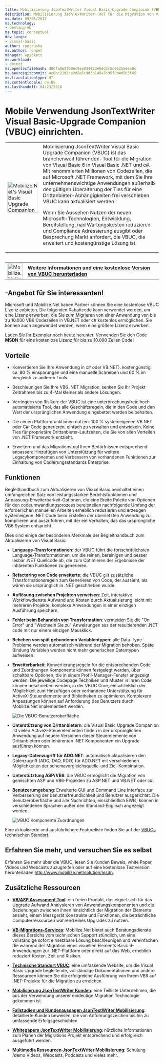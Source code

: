 ```yaml
---
title: Mobilisierung JsonTextWriter Visual Basic-Upgrade Companion (VBUC) | Microsoft Docs
description: Mobilisierung JsonTextWriter-Tool für die Migration von Visual Basic 6 in Visual Basic .NET und c#
ms.date: 09/05/2017
ms.technology:
- devlang-vb
ms.topic: conceptual
dev_langs:
- visual-basic
author: rpetrusha
ms.author: ronpet
manager: wpickett
ms.workload:
- dotnet
ms.openlocfilehash: d80fa0e2f00ec9ea834483e8dd2c5c262a5eea0c
ms.sourcegitcommit: 4c0bc21d2ce2d8e6c9d3b149a7d95f0b4d5b3f85
ms.translationtype: MT
ms.contentlocale: de-DE
ms.lasthandoff: 04/23/2018
---
```

# <a name="mobilizenets-visual-basic-upgrade-companion-vbuc"></a>Mobile Verwendung JsonTextWriter Visual Basic-Upgrade Companion (VBUC) einrichten.

<table>
   <tr>
      <td><img src="media/vbuc.png" alt="Mobilize.Net's Visual Basic Upgrade Companion (VBUC)" width="100" /> </td> 
      <td>Mobilisierung JsonTextWriter Visual Basic Upgrade Companion (VBUC) ist das branchenweit führenden-Tool für die Migration von VIsual Basic 6 in Visual Basic .NET und c#. Mit renommierten Millionen von Codezeilen, die auf Microsoft .NET Framework, mit dem Sie Ihre unternehmenswichtige Anwendungen außerhalb des gültigen Überalterung der Ties für eine Drittanbieter-Abhängigkeiten frei verschieben VBUC kann aktualisiert werden. </p>
Wenn Sie Aussehen Nutzen der neuen Microsoft-Technologien, Entwicklung, Bereitstellung, nad Wartungskosten reduzieren und Compliance Adressierung ausgibt oder Besprechung Markt anfordert, die VBUC, die erweitert und kostengünstige Lösung ist.</p> </td>  
   </tr>
<table>

<table>
   <tr>
      <td><a href="http://www.mobilize.net/solution/msdn"><img src="media/download.png" alt="Mobilize.Net's Visual Basic Upgrade Companion (VBUC)" width="50" /></a></td>
      <td><a href="http://www.mobilize.net/solution/msdn"><strong>Weitere Informationen und eine kostenlose Version von VBUC herunterladen</string></a></td>
   </tr>
</table>  

## <a name="exciting-offer-for-you"></a>-Angebot für Sie interessanten!

Microsoft und Mobilize.Net haben Partner können Sie eine kostenlose VBUC Lizenz anbieten. Die folgenden Rabattcode kann verwendet werden, um eine Lizenz erwerben, die Sie zum Migrieren von einer Anwendung von bis zu 10.000 VB6 Codezeilen in VB.NET oder c# kostenlos ermöglichen. Sie können auch angewendet werden, wenn eine größere Lizenz erwerben.

[Laden Sie Ihr Exemplar noch heute herunter.](http://www.mobilize.net/solution/msdn) Verwenden Sie den Code **MSDN** für eine kostenlose Lizenz für bis zu 10.000 Zeilen Code!

## <a name="benefits"></a>Vorteile

- Konvertieren Sie Ihre Anwendung in c# oder VB.NET). kostengünstig: ca. 80 % einsparungen und eine manuelle Schreiben und 60 % im Vergleich zu anderen Tools.

- Beschleunigen Sie Ihre VB6 .NET Migration: senken Sie Ihr Projekt Zeitrahmen bis zu 4-Mal kleiner als andere Lösungen.

- Verringern von Risiken: der VBUC ist eine unterbrechungsfreie hoch automatisierte Tool, das alle Geschäftsregeln, die in den Code und den Wert der ursprünglichen Anwendung eingebettet werden beibehalten.

- Die neuen Plattformfunktionen nutzen: 100 % systemeigenen VB.NET oder C#-Code generieren, einfach zu verwalten und entwickeln. Keine Ties für proprietäre Drittanbieter-Laufzeiten, die Sie von allen Vorteilen von .NET Framework entzieht.

- Erweitern und das Migrationstool Ihren Bedürfnissen entsprechend anpassen: Hinzufügen von Unterstützung für weitere Legacykomponenten und Verbessern von vorhandenen Funktionen zur Einhaltung von Codierungsstandards Enterprise.

## <a name="features"></a>Funktionen

Begleithandbuch zum Aktualisieren von Visual Basic beinhaltet einen umfangreichen Satz von leistungsstarken Berichtsfunktionen und Anpassung-Erweiterbarkeit-Optionen, die eine Breite Palette von Optionen für den codeumwandlungsprozess bereitstellen nachfolgende Umfang der erforderlichen manuellen Arbeiten erheblich reduzieren und erzeugen systemeigene .NET Code beim Erstellen der übersetzten Anwendung zu kompilieren und auszuführen, mit der ein Verhalten, das das ursprüngliche VB6 System entspricht.

Dies sind einige der besonderen Merkmale der Begleithandbuch zum Aktualisieren von Visual Basic:

- **Language-Transformationen**: der VBUC führt die fortschrittlichsten Language-Transformationen, um die reinen, bereinigen und besser lesbar .NET Quellcode ab, die zum Optimieren der Ergebnisse der inhärenten Funktionen zu generieren.

- **Refactoring von Code erweiterte**: die VBUC gilt zusätzliche Transformationsregeln zum Generieren von Code, der aussieht, als wären sie ursprünglich in .NET geschrieben wurde.

- **Auflösung zwischen Projekten verweisen**: Zeit, interaktive Workflowdienste Aufwand und Kosten durch Aktualisierung leicht mit mehreren Projekte, komplexe Anwendungen in einer einzigen Ausführung speichern.

- **Fehler beim Behandeln von Transformation**: vermeiden Sie die "On Error" und "Wechseln Sie zu" Anweisungen aus der resultierenden .NET code mit nur einem einzigen Mausklick.

- **Beheben von spät gebundenen Variablentypen**: alle Data-Type-Probleme werden automatisch während der Migration behoben. Späte Bindung Variablen werden nicht mehr generischen Datentypen aufweisen.
 
- **Erweiterbarkeit**: Konvertierungsregeln für die entsprechenden Code und Zuordnungen Komponente können festgelegt werden, über schaltbare Optionen, die in einem Profil-Manager-Fenster angezeigt werden. Die jeweilige Codepage Techniken und Muster in Ihren Code können beschrieben werden, in der VBUC Core, einschließlich der Möglichkeit zum Hinzufügen oder vorhandene Unterstützung für ActiveX-Steuerelemente und Bibliotheken zu optimieren. Komplexere Anpassungen können auf Anforderung des Benutzers durch Mobilize.Net implementiert werden.
 
  ![Die VBUC-Benutzeroberfläche](./media/vbuc-screenshot.png) 

- **Unterstützung von Drittanbietern**: die Visual Basic Upgrade Companion ist vielen ActiveX-Steuerelementen finden in der ursprünglichen Anwendung auf neuere Versionen dieser Steuerelemente von Drittanbietern oder inhärenten .NET Komponenten ein Upgrade ausführen können.

- **Legacy-Datenzugriff für ADO.NET**: automatisch aktualisieren den Datenzugriff (ADO, DAO, RDO) für ADO.NET mit verschiedenen Möglichkeiten der schemavergleichsquelle-und Ziel-Kombination.

- **Unterstütztung ASP/VB6**: die VBUC ermöglicht die Migration von gemischten ASP und VB6-Projekten zu ASP.NET und VB.NET oder c#.

- **Benutzerumgebung**: Erweiterte GUI und Command Line Interface zur Verbesserung der benutzerfreundlichkeit und Benutzer ausgerichtet. Die Benutzeroberfläche und alle Nachrichten, einschließlich EWIs, können in verschiedenen Sprachen außer den Standard-Englisch angezeigt werden.
 
  ![VBUC Komponente Zuordnungen](./media/vbuc-component-maps.png)

Eine aktualisierte und ausführlichere Featureliste finden Sie auf der [VBUCs technischen Standort](http://www.vbtonet.com/?msdn).

## <a name="learn-more-and-try-it-for-yourself"></a>Erfahren Sie mehr, und versuchen Sie es selbst
Erfahren Sie mehr über die VBUC, lesen Sie Kunden Beweis, white Paper, Videos und Webcasts zuzugreifen oder auf eine kostenlose Testversion herunterladen http://www.mobilize.net/solution/msdn.

## <a name="additional-resources"></a>Zusätzliche Ressourcen

- [**VB/ASP Assessment Tool**](https://www.mobilize.net/modernization-assessment-tool): ein freien Produkt, das eignet sich für das Upgrade Aufwand Analysieren von Anwendungskomponenten und die Beziehungen zwischen ihnen hinsichtlich der Migration der Elemente ansieht, einem Messgerät Konstrukte und Funktionen, die beträchtliche Computerressourcen während eines Upgrades zu nutzen.

- [**VB-Migrations-Services**](https://www.mobilize.net/solution/legacy-solutions/vbmap---migrate-from-vb6-to-net): Mobilize.Net bietet auch Beratungsdienste dieses Bereichs vom technischen Support stündlich, um eine vollständige sofort einsetzbare Lösung beschleunigen und vereinfachen die während der Migration eines visuellen Elements Basic 6-Anwendungen zur .NET-Plattform oder direkt auf das Web, erheblich reduziert Kosten, Zeit und Risiken.
 
- [**Technische Standort VBUC**](http://www.vbtonet.com/?msdn): eine umfassende Website, um die Visual Basic Upgrade begleitende, vollständige Dokumentationen und andere Ressourcen können Sie die erfolgreiche Ausführung von Ihrem VB6 auf .NET-Projekte für die Migration zu erreichen.

- [**Mobilisierung JsonTextWriter Kunden**](http://www.mobilize.net/resources/customer-list): eine Teilliste Unternehmen, die aus der Verwendung unserer eindeutige Migration Technologie gekommen ist.

- [**Fallstudien und Kundenaussagen JsonTextWriter Mobilisierung**](http://www.mobilize.net/case-studies/case-studies): detaillierte Kunden beweisen, die von Anführungszeichen bis hin zu umfassende Erfolgsgeschichten.
 
- [**Whitepapers JsonTextWriter Mobilisierung**](http://www.mobilize.net/whitepapers): nützliche Informationen zum Planen der Migrations Projekt entsprechend und erfolgreich ausgeführt werden.
 
- [**Multimedia Ressourcen JsonTextWriter Mobilisierung**](http://www.mobilize.net/tech-resources): Schulung /demo Videos, Webcasts, Podcasts und vieles mehr.

 